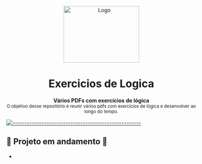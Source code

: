 <p align="center">
  <img src="https://user-images.githubusercontent.com/60453269/216774775-c25bc414-a98a-4618-93b9-78311b080c4f.png" alt="Logo" width="200" height="150" />
</p>


<h1 align="center"> Exercicios de Logica </h1>

<p align="center">
  <b> Vários PDFs com exercícios de lógica </b></br>
  <sub> O objetivo desse repositório é reunir vários pdfs com exercícios de lógica e desenvolver ao longo do tempo.
  <sub>
</p>

[![-----------------------------------------------------](https://raw.githubusercontent.com/andreasbm/readme/master/assets/lines/colored.png)](#table-of-contents)


## 🚧 Projeto em andamento 🚧

- 
